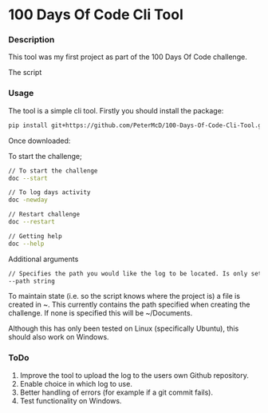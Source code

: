 # 100 Days Of Code Cli Tool

### Description

This tool was my first project as part of the 100 Days Of Code challenge.

The script

### Usage

The tool is a simple cli tool. Firstly you should install the package:

```bash
pip install git+https://github.com/PeterMcD/100-Days-Of-Code-Cli-Tool.git
```

Once downloaded:

To start the challenge;

```bash
// To start the challenge
doc --start

// To log days activity
doc -newday

// Restart challenge
doc --restart

// Getting help
doc --help
```

Additional arguments

```bash
// Specifies the path you would like the log to be located. Is only set when starting.
--path string
```

To maintain state (i.e. so the script knows where the project is) a file is created in ~. This currently contains the
path specified when creating the challenge. If none is specified this will be ~/Documents.

Although this has only been tested on Linux (specifically Ubuntu), this should also work on Windows.

### ToDo

1) Improve the tool to upload the log to the users own Github repository.
2) Enable choice in which log to use.
3) Better handling of errors (for example if a git commit fails).
4) Test functionality on Windows.